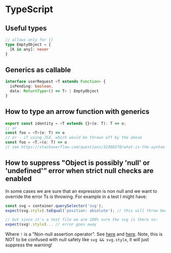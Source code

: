 # TypeScript

## Useful types

```ts
// allows only for {}
type EmptyObject = {
  [K in any]: never
}
```

## Generics as callable

```ts
interface userRequest <T extends Function> {
  isPending: boolean,
  data: ReturnType<() => T> | EmptyObject
}
```

## How to type an arrow function with generics

```ts
export const identity = <T extends {}>(o: T): T => o;
// or
const foo = <T>(o: T) => o
// or - if using JSX, which would be thrown off by the above
const foo = <T,>(o: T) => o
// see https://stackoverflow.com/questions/32308370/what-is-the-syntax-for-typescript-arrow-functions-with-generics#comment99104831_45576880
```

## How to suppress "Object is possibly 'null' or 'undefined'” error when strict null checks are enabled
In some cases we are sure that an expression is non null and we want to override the error Ts is throwing.
For example in a test I might have:

```ts
const svg = container.querySelector('svg');
expect(svg.style).toEqual('position: absolute'); // this will throw because svg might be null

// but since it's a test file we are 100% sure the svg is there so:
expect(svg!.style)... // error goes away
```
Where `!` is a "Non-null assertion operator".
See [here](https://stackoverflow.com/a/40350534/1446845) and [here](https://stackoverflow.com/a/38875179/1446845).
Note, this is NOT to be confused with null safety like `svg && svg.style`, it will just suppress the warning!
